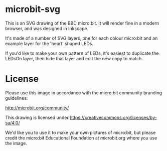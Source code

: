 # microbit-svg

This is an SVG drawing of the BBC micro:bit. It will render fine in a modern browser, and was designed in Inkscape.

It's made of a number of SVG layers, one for each colour micro:bit and an example layer for the 'heart' shaped LEDs.

If you'd like to make your own pattern of LEDs, it's easiest to duplicate the LEDsOn layer, then hide that layer and edit the new copy to match.

# License

Please use this image in accordance with the micro:bit community branding guidelines:

http://microbit.org/community/

This drawing is licensed under https://creativecommons.org/licenses/by-sa/4.0/

We'd like you to use it to make your own pictures of micro:bit, but please credit the micro:bit Educational Foundation at microbit.org where you use the image.
